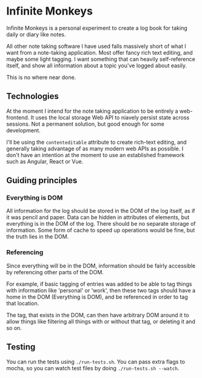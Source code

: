 # Infinite Monkeys

Infinite Monkeys is a personal experiment to create a log book for taking daily
or diary like notes.

All other note taking software I have used falls massively short of what I want
from a note-taking application. Most offer fancy rich text editing, and maybe
some light tagging. I want something that can heavily self-reference itself, and
show all information about a topic you've logged about easily.

This is no where near done.

## Technologies

At the moment I intend for the note taking application to be entirely a
web-frontend. It uses the local storage Web API to niavely persist state across
sessions. Not a permanent solution, but good enough for some development.

I'll be using the `contenteditable` attribute to create rich-text editing, and
generally taking advantage of as many modern web APIs as possible. I don't have
an intention at the moment to use an established framework such as Angular,
React or Vue.

## Guiding principles

### Everything is DOM

All information for the log should be stored in the DOM of the log itself, as if
it was pencil and paper. Data can be hidden in attributes of elements, but
everything is in the DOM of the log. There should be no separate storage of
information. Some form of cache to speed up operations would be fine, but the
truth lies in the DOM.

### Referencing

Since everything will be in the DOM, information should be fairly accessible by
referencing other parts of the DOM.

For example, if basic tagging of entries was added to be able to tag things with
information like 'personal' or 'work', then these two tags should have a home in
the DOM (Everything is DOM), and be referenced in order to tag that location.

The tag, that exists in the DOM, can then have arbitrary DOM around it to allow
things like filtering all things with or without that tag, or deleting it and so
on.

## Testing

You can run the tests using `./run-tests.sh`. You can pass extra flags to mocha,
so you can watch test files by doing `./run-tests.sh --watch`.

